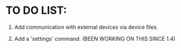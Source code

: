 # TO DO LIST:

1. Add communication with external devices via device files.

2. Add a 'settings' command. (BEEN WORKING ON THIS SINCE 1.4)
